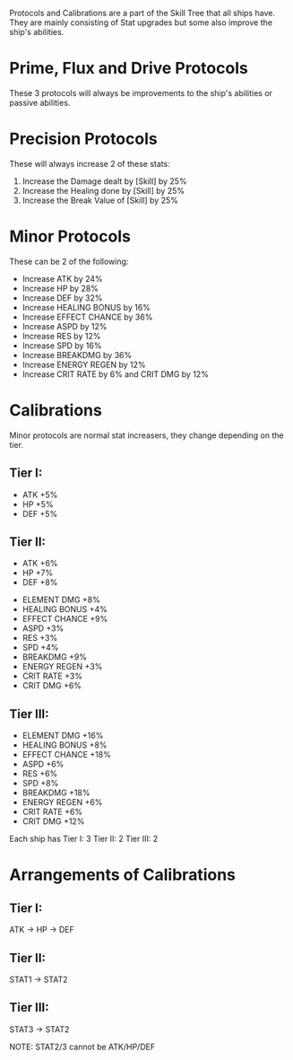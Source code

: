 Protocols and Calibrations are a part of the Skill Tree that all ships have. They are mainly consisting of Stat upgrades but some also improve the ship's abilities.

# Prime, Flux and Drive Protocols
These 3 protocols will always be improvements to the ship's abilities or passive abilities.

# Precision Protocols
These will always increase 2 of these stats:
1. Increase the Damage dealt by [Skill] by 25%
2. Increase the Healing done by [Skill] by 25%
3. Increase the Break Value of [Skill] by 25%

# Minor Protocols
These can be 2 of the following:
- Increase ATK by 24%
- Increase HP by 28%
- Increase DEF by 32%
- Increase HEALING BONUS by 16%
- Increase EFFECT CHANCE by 36%
- Increase ASPD by 12%
- Increase RES by 12%
- Increase SPD by 16%
- Increase BREAKDMG by 36%
- Increase ENERGY REGEN by 12%
- Increase CRIT RATE by 6% and CRIT DMG by 12%
# Calibrations
Minor protocols are normal stat increasers, they change depending on the tier.
## Tier I:
- ATK +5%
- HP +5%
- DEF +5%
## Tier II:
- ATK +6%
- HP +7%
- DEF +8%
* ELEMENT DMG +8%
* HEALING BONUS +4%
* EFFECT CHANCE +9%
* ASPD +3%
* RES +3%
* SPD +4%
* BREAKDMG +9%
* ENERGY REGEN +3%
* CRIT RATE +3%
* CRIT DMG +6%

## Tier III:
* ELEMENT DMG +16%
* HEALING BONUS +8%
* EFFECT CHANCE +18%
* ASPD +6%
* RES +6%
* SPD +8%
* BREAKDMG +18%
* ENERGY REGEN +6%
* CRIT RATE +6%
* CRIT DMG +12%

Each ship has 
Tier I: 3
Tier II: 2
Tier III: 2

# Arrangements of Calibrations
## Tier I:
ATK -> HP -> DEF
## Tier II:
STAT1 -> STAT2
## Tier III:
STAT3 -> STAT2

NOTE: STAT2/3 cannot be ATK/HP/DEF